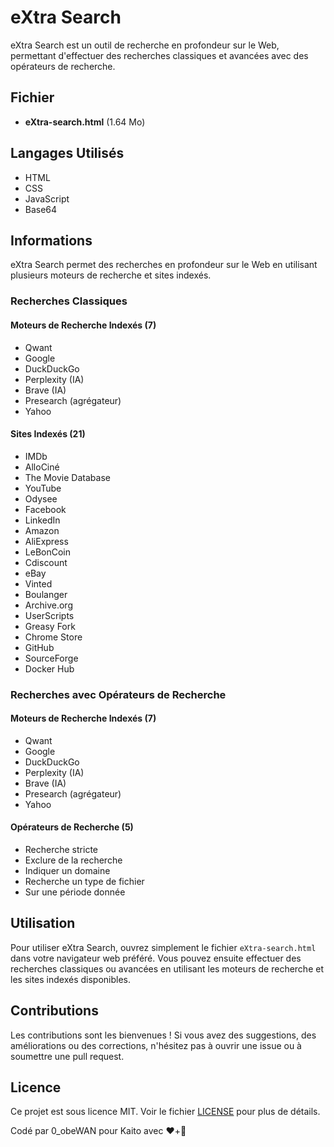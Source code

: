  # eXtra Search

eXtra Search est un outil de recherche en profondeur sur le Web, permettant d'effectuer des recherches classiques et avancées avec des opérateurs de recherche.

## Fichier

- **eXtra-search.html** (1.64 Mo)

## Langages Utilisés

- HTML
- CSS
- JavaScript
- Base64

## Informations

eXtra Search permet des recherches en profondeur sur le Web en utilisant plusieurs moteurs de recherche et sites indexés.

### Recherches Classiques

#### Moteurs de Recherche Indexés (7)

- Qwant
- Google
- DuckDuckGo
- Perplexity (IA)
- Brave (IA)
- Presearch (agrégateur)
- Yahoo

#### Sites Indexés (21)

- IMDb
- AlloCiné
- The Movie Database
- YouTube
- Odysee
- Facebook
- LinkedIn
- Amazon
- AliExpress
- LeBonCoin
- Cdiscount
- eBay
- Vinted
- Boulanger
- Archive.org
- UserScripts
- Greasy Fork
- Chrome Store
- GitHub
- SourceForge
- Docker Hub

### Recherches avec Opérateurs de Recherche

#### Moteurs de Recherche Indexés (7)

- Qwant
- Google
- DuckDuckGo
- Perplexity (IA)
- Brave (IA)
- Presearch (agrégateur)
- Yahoo

#### Opérateurs de Recherche (5)

- Recherche stricte
- Exclure de la recherche
- Indiquer un domaine
- Recherche un type de fichier
- Sur une période donnée

## Utilisation

Pour utiliser eXtra Search, ouvrez simplement le fichier `eXtra-search.html` dans votre navigateur web préféré. Vous pouvez ensuite effectuer des recherches classiques ou avancées en utilisant les moteurs de recherche et les sites indexés disponibles.

## Contributions

Les contributions sont les bienvenues ! Si vous avez des suggestions, des améliorations ou des corrections, n'hésitez pas à ouvrir une issue ou à soumettre une pull request.

## Licence

Ce projet est sous licence MIT. Voir le fichier [LICENSE](LICENSE) pour plus de détails.

Codé par 0_obeWAN pour Kaito avec ❤️+🧠